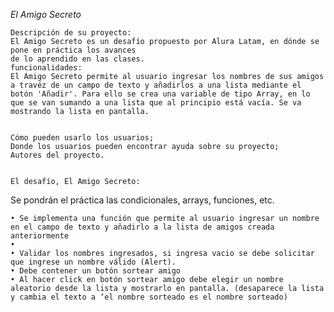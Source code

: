 <em>El Amigo Secreto</em>
   
    Descripción de su proyecto:
    El Amigo Secreto es un desafío propuesto por Alura Latam, en dónde se pone en práctica los avances
    de lo aprendido en las clases.
    funcionalidades:
    El Amigo Secreto permite al usuario ingresar los nombres de sus amigos a travéz de un campo de texto y añadirlos a una lista mediante el botón 'Añadir'. Para ello se crea una variable de tipo Array, en lo que se van sumando a una lista que al principio está vacía. Se va mostrando la lista en pantalla.
    
    
    Cómo pueden usarlo los usuarios;
    Donde los usuarios pueden encontrar ayuda sobre su proyecto;
    Autores del proyecto.


    El desafío, El Amigo Secreto:
Se pondrán el práctica las condicionales, arrays, funciones, etc.

   

    • Se implementa una función que permite al usuario ingresar un nombre en el campo de texto y añadirlo a la lista de amigos creada anteriormente
    • 
    • Validar los nombres ingresados, si ingresa vacio se debe solicitar que ingrese un nombre válido (Alert).
    • Debe contener un botón sortear amigo
    • Al hacer click en botón sortear amigo debe elegir un nombre aleatorio desde la lista y mostrarlo en pantalla. (desaparece la lista y cambia el texto a ‘el nombre sorteado es el nombre sorteado) 